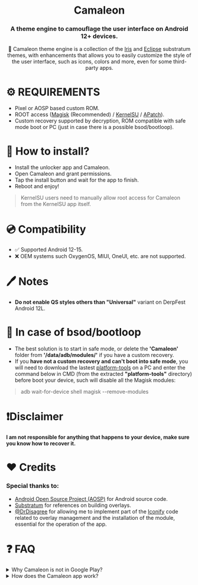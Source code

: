 <div align="center">

  # Camaleon
  ### A theme engine to camouflage the user interface on Android 12+ devices.
🎨 Camaleon theme engine is a collection of the [Iris](https://play.google.com/store/apps/details?id=arz.substratum.iris.monet) and [Eclipse](https://play.google.com/store/apps/details?id=arz.substratum.eclipse) substratum themes, with enhancements that allows you to easily customize the style of the user interface, such as icons, colors and more, even for some third-party apps.

</div>

# ⚙️ REQUIREMENTS
- Pixel or AOSP based custom ROM.
- ROOT access ([Magisk](https://github.com/topjohnwu/Magisk) (Recommended) / [KernelSU](https://github.com/tiann/KernelSU) / [APatch](https://github.com/bmax121/APatch)).
- Custom recovery supported by decryption, ROM compatible with safe mode boot or PC (just in case there is a possible bsod/bootloop).

# 🔧 How to install?
- Install the unlocker app and Camaleon.
- Open Camaleon and grant permissions.
- Tap the install button and wait for the app to finish.
- Reboot and enjoy!
> KernelSU users need to manually allow root access for Camaleon from the 
 KernelSU app itself.

# 💿 Compatibility
- ✅ Supported Android 12-15.
- ❌ OEM systems such OxygenOS, MIUI, OneUI, etc. are not supported.

# 🖊️ Notes
- <b>Do not enable QS styles others than "Universal"</b> variant on DerpFest Android 12L.

# 🛟 In case of bsod/bootloop
- The best solution is to start in safe mode, or delete the <b>'Camaleon'</b> folder from <b>'/data/adb/modules/'</b> if you have a custom recovery.
- If you <b>have not a custom recovery and can't boot into safe mode</b>, you will need to download the lastest [platform-tools](https://developer.android.com/tools/releases/platform-tools) on a PC and enter the command below in CMD (from the extracted <b>"platform-tools"</b> directory) before boot your device, such will disable all the Magisk modules:

> adb wait-for-device shell magisk --remove-modules

# ❗Disclaimer
<b>I am not responsible for anything that happens to your device, make sure you know how to recover it.</b>

# ❤️ Credits
### Special thanks to:

- [Android Open Source Project (AOSP)](https://source.android.com) for Android source code.
- [Substratum](https://github.com/substratum/substratum) for references on building overlays.
- [@DrDisagree](https://github.com/Mahmud0808) for allowing me to implement part of the [Iconify](https://github.com/Mahmud0808/Iconify) code related to overlay management and the installation of the module, essential for the operation of the app.

# ❓ FAQ
<details>
  <summary>Why Camaleon is not in Google Play?</summary>

  - The overlay compilation process runs on external storage, so it requires permission to access all files, which is a sensitive permission according to GP policies. I'm likely to be able to convince Google in the near future that this permission is necessary for Camaleon to work, or find a way to waive it instead. For now, you can get the Camaleon app from [Releases](https://github.com/ArzJo/Camaleon/releases) page.
</details>
<details>
  <summary>How does the Camaleon app work?</summary>

  - The Camaleon app works through the management of RROs, which is based on the Substratum and Iconify theme engines.  
</details>
